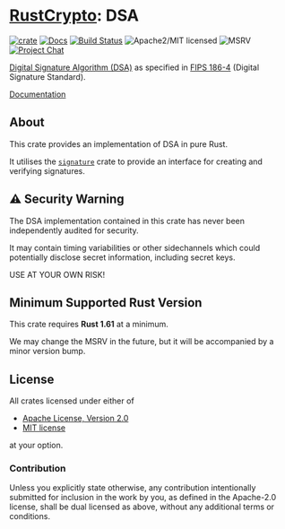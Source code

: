 # [RustCrypto]: DSA

[![crate][crate-image]][crate-link]
[![Docs][docs-image]][docs-link]
[![Build Status][build-image]][build-link]
![Apache2/MIT licensed][license-image]
![MSRV][rustc-image]
[![Project Chat][chat-image]][chat-link]

[Digital Signature Algorithm (DSA)][1] as specified in
[FIPS 186-4][2] (Digital Signature Standard).

[Documentation][docs-link]

## About

This crate provides an implementation of DSA in pure Rust.

It utilises the [`signature`] crate to provide an interface for creating and verifying signatures.  

## ⚠️ Security Warning

The DSA implementation contained in this crate has never been
independently audited for security.

It may contain timing variabilities or other sidechannels which could
potentially disclose secret information, including secret keys.

USE AT YOUR OWN RISK!

## Minimum Supported Rust Version

This crate requires **Rust 1.61** at a minimum.

We may change the MSRV in the future, but it will be accompanied by a minor
version bump.

## License

All crates licensed under either of

 * [Apache License, Version 2.0](http://www.apache.org/licenses/LICENSE-2.0)
 * [MIT license](http://opensource.org/licenses/MIT)

at your option.

### Contribution

Unless you explicitly state otherwise, any contribution intentionally submitted
for inclusion in the work by you, as defined in the Apache-2.0 license, shall be
dual licensed as above, without any additional terms or conditions.

[//]: # (badges)

[crate-image]: https://buildstats.info/crate/dsa
[crate-link]: https://crates.io/crates/dsa
[docs-image]: https://docs.rs/dsa/badge.svg
[docs-link]: https://docs.rs/dsa/
[build-image]: https://github.com/RustCrypto/signatures/actions/workflows/dsa.yml/badge.svg
[build-link]: https://github.com/RustCrypto/signatures/actions/workflows/dsa.yml
[license-image]: https://img.shields.io/badge/license-Apache2.0/MIT-blue.svg
[rustc-image]: https://img.shields.io/badge/rustc-1.61+-blue.svg
[chat-image]: https://img.shields.io/badge/zulip-join_chat-blue.svg
[chat-link]: https://rustcrypto.zulipchat.com/#narrow/stream/260048-signatures

[//]: # (links)

[RustCrypto]: https://github.com/RustCrypto

[//]: # (footnotes)

[1]: https://en.wikipedia.org/wiki/Digital_Signature_Algorithm
[2]: https://csrc.nist.gov/publications/detail/fips/186/4/final

[//]: # (docs.rs definitions)

[`signature`]: https://docs.rs/signature
[`signature::Signer`]: https://docs.rs/signature/latest/signature/trait.Signer.html
[`signature::Verifier`]: https://docs.rs/signature/latest/signature/trait.Verifier.html

